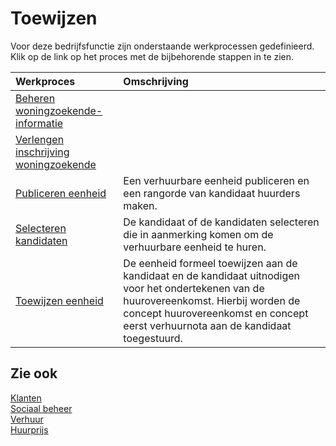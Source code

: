 # Toewijzen

Voor deze bedrijfsfunctie zijn onderstaande werkprocessen gedefinieerd. Klik op de link op het proces met de bijbehorende stappen in te zien.

Werkproces | Omschrijving
:--- | :---
[Beheren woningzoekende-informatie](beheren-woningzoekende-informatie/) | 
[Verlengen inschrijving woningzoekende](verlengen-inschrijving-woningzoekende/) | 
[Publiceren eenheid](publiceren-eenheid/) | Een verhuurbare eenheid publiceren en een rangorde van kandidaat huurders maken.
[Selecteren kandidaten](selecteren-kandidaten/) | De kandidaat of de kandidaten selecteren die in aanmerking komen om de verhuurbare eenheid te huren.
[Toewijzen eenheid](toewijzen-eenheid/) | De eenheid formeel toewijzen aan de kandidaat en de kandidaat uitnodigen voor het ondertekenen van de huurovereenkomst. Hierbij worden de concept huurovereenkomst en concept eerst verhuurnota aan de kandidaat toegestuurd.

## Zie ook

[Klanten](klanten/)  
[Sociaal beheer](sociaal-beheer/)  
[Verhuur](uitvoeren-ontwikkelproject/)  
[Huurprijs](uitvoeren-ontwikkelproject/)
